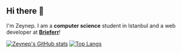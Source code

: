 ## Hi there 👋<br>

I'm Zeynep. I am a <b>computer science</b> student in Istanbul and a web developer at <a href="https://www.brieferr.com/home"><b>Brieferr</b></a>!
<br>

[![Zeynep's GitHub stats](https://github-readme-stats.vercel.app/api?username=reginz)](https://github.com/reginz/github-readme-stats)
[![Top Langs](https://github-readme-stats.vercel.app/api/top-langs/?username=reginz&layout=compact)](https://github.com/reginz/github-readme-stats)
